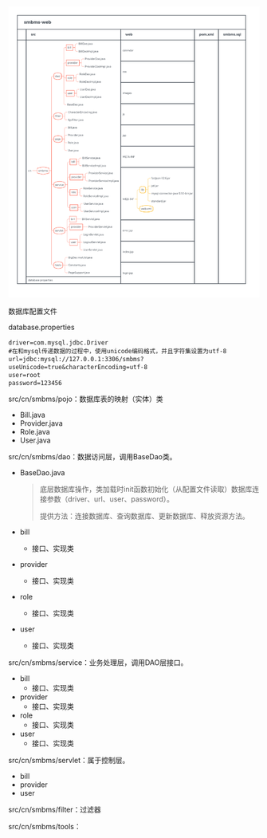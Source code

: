 ![](New.assets/smbms-web.png)

数据库配置文件

database.properties

```properties
driver=com.mysql.jdbc.Driver
#在和mysql传递数据的过程中，使用unicode编码格式，并且字符集设置为utf-8
url=jdbc:mysql://127.0.0.1:3306/smbms?useUnicode=true&characterEncoding=utf-8
user=root
password=123456
```



src/cn/smbms/pojo：数据库表的映射（实体）类

- Bill.java
- Provider.java
- Role.java
- User.java

src/cn/smbms/dao：数据访问层，调用BaseDao类。

- BaseDao.java

  > 底层数据库操作，类加载时init函数初始化（从配置文件读取）数据库连接参数（driver、url、user、password）。
  >
  > 提供方法：连接数据库、查询数据库、更新数据库、释放资源方法。

- bill
  
  - 接口、实现类
- provider
  
  - 接口、实现类
- role
  
  -  接口、实现类
- user
  
  - 接口、实现类

src/cn/smbms/service：业务处理层，调用DAO层接口。

- bill
  - 接口、实现类
- provider
  - 接口、实现类
- role
  - 接口、实现类
- user
  - 接口、实现类

src/cn/smbms/servlet：属于控制层。

- bill
- provider
- user

src/cn/smbms/filter：过滤器

src/cn/smbms/tools：